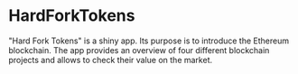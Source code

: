 # HardForkTokens
"Hard Fork Tokens" is a shiny app. Its purpose is to introduce the Ethereum blockchain.  The app provides an overview of four different blockchain projects and allows to check their value on the market.
